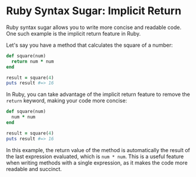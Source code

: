 
# Ruby Syntax Sugar: Implicit Return

Ruby syntax sugar allows you to write more concise and readable code. One such example is the implicit return feature in Ruby.

Let's say you have a method that calculates the square of a number:

```ruby
def square(num)
  return num * num
end

result = square(4)
puts result #=> 16
```

In Ruby, you can take advantage of the implicit return feature to remove the `return` keyword, making your code more concise:

```ruby
def square(num)
  num * num
end

result = square(4)
puts result #=> 16
```

In this example, the return value of the method is automatically the result of the last expression evaluated, which is `num * num`. This is a useful feature when writing methods with a single expression, as it makes the code more readable and succinct.
